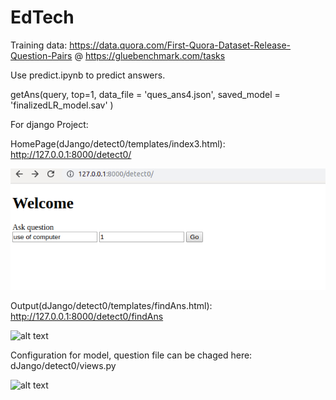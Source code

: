 # EdTech

Training data:
https://data.quora.com/First-Quora-Dataset-Release-Question-Pairs
@ https://gluebenchmark.com/tasks


Use predict.ipynb to predict answers.

getAns(query,
           top=1,
           data_file = 'ques_ans4.json',
           saved_model = 'finalizedLR_model.sav' )



For django Project:

HomePage(dJango/detect0/templates/index3.html):
http://127.0.0.1:8000/detect0/

![alt text](https://github.com/GursimranSinghKahlon/EdTech/blob/master/dJango/detect0/Screenshots/home.png)


Output(dJango/detect0/templates/findAns.html):
http://127.0.0.1:8000/detect0/findAns

![alt text](https://github.com/GursimranSinghKahlon/EdTech/tree/master/dJango/detect0/Screenshots/result.png)


Configuration for model, question file can be chaged here:
dJango/detect0/views.py

![alt text](https://github.com/GursimranSinghKahlon/EdTech/tree/master/dJango/detect0/Screenshots/settings.png)
